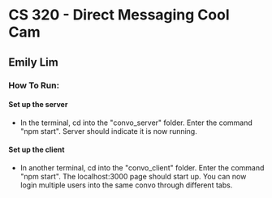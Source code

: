 # CS 320 - Direct Messaging Cool Cam
## Emily Lim

### How To Run:
#### Set up the server
- In the terminal, cd into the "convo_server" folder. Enter the command "npm start". Server should indicate it is now running.

#### Set up the client
- In another terminal, cd into the "convo_client" folder. Enter the command "npm start". The localhost:3000 page should start up. You can now login multiple users into the same convo through different tabs.
